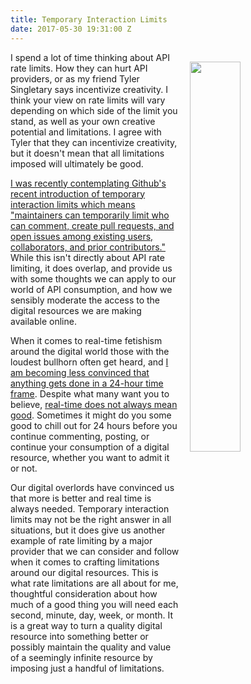 ```yaml
---
title: Temporary Interaction Limits
date: 2017-05-30 19:31:00 Z
---
```


<p><a href="https://github.com/blog/2370-temporary-interaction-limits"><img src="https://s3.amazonaws.com/kinlane-productions/github/769c0c3c-34af-11e7-9b76-96396c81f051.png" align="right" width="40%" style="padding: 15px;" /></a></p>I spend a lot of time thinking about API rate limits. How they can hurt API providers, or as my friend Tyler Singletary says incentivize creativity. I think your view on rate limits will vary depending on which side of the limit you stand, as well as your own creative potential and limitations. I agree with Tyler that they can incentivize creativity, but it doesn't mean that all limitations imposed will ultimately be good.

[I was recently contemplating Github's recent introduction of temporary interaction limits which means "maintainers can temporarily limit who can comment, create pull requests, and open issues among existing users, collaborators, and prior contributors."](https://github.com/blog/2370-temporary-interaction-limits) While this isn't directly about API rate limiting, it does overlap, and provide us with some thoughts we can apply to our world of API consumption, and how we sensibly moderate the access to the digital resources we are making available online.

When it comes to real-time fetishism around the digital world those with the loudest bullhorn often get heard, and [I am becoming less convinced that anything gets done in a 24-hour time frame](http://kinlane.com/2016/09/01/real-time-is-often-more-about-what-they-desire-than-what-we-want/). Despite what many want you to believe, [real-time does not always mean good](http://kinlane.com/2016/08/23/fine-tuning-my-real-time-for-maximum-efficiency/). Sometimes it might do you some good to chill out for 24 hours before you continue commenting, posting, or continue your consumption of a digital resource, whether you want to admit it or not.

Our digital overlords have convinced us that more is better and real time is always needed. Temporary interaction limits may not be the right answer in all situations, but it does give us another example of rate limiting by a major provider that we can consider and follow when it comes to crafting limitations around our digital resources. This is what rate limitations are all about for me, thoughtful consideration about how much of a good thing you will need each second, minute, day, week, or month. It is a great way to turn a quality digital resource into something better or possibly maintain the quality and value of a seemingly infinite resource by imposing just a handful of limitations.
